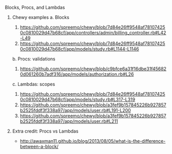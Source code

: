 Blocks, Procs, and Lambdas

1. Chewy examples
   a. Blocks
      1) https://github.com/spreemo/chewy/blob/7d84e26ff9548af781074250c0810029d47b68cf/app/controllers/admin/billing_controller.rb#L42-L49
      2) https://github.com/spreemo/chewy/blob/7d84e26ff9548af781074250c0810029d47b68cf/app/models/study.rb#L1144-L1146

   b. Procs: validations
      1) https://github.com/spreemo/chewy/blob/c9bfce6a31f16dbe31f456820d061260b7adf316/app/models/authorization.rb#L26

   c. Lambdas: scopes
      1) https://github.com/spreemo/chewy/blob/7d84e26ff9548af781074250c0810029d47b68cf/app/models/study.rb#L317-L319
      2) https://github.com/spreemo/chewy/blob/a3fef9b157845226b927857b2525fddf3f338a97/app/models/user.rb#L191-L200
      3) https://github.com/spreemo/chewy/blob/a3fef9b157845226b927857b2525fddf3f338a97/app/models/user.rb#L211

2. Extra credit: Procs vs Lambdas
      * http://awaxman11.github.io/blog/2013/08/05/what-is-the-difference-between-a-block/
